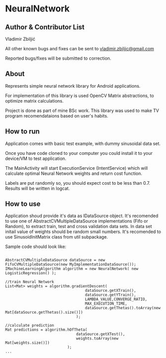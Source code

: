 # NeuralNetwork

## Author & Contributor List

Vladimir Zbiljić

All other known bugs and fixes can be sent to vladimir.zbiljic@gmail.com

Reported bugs/fixes will be submitted to correction.


## About

Represents simple neural network library for Android applications. 

For implementation of this library is used OpenCV Matrix abstractions, to optimize matrix calculations.

Project is done as part of mine BSc work. This library was used to make TV program recomendataions based on user's habits.


## How to run

Application comes with basic test example, with dummy sinusoidal data set. 

Once you have code cloned to your computer you could install it to your device/VM to test application.

The MainActivity will start ExecutionService (IntentService) which will calculate optimal Neural Network weights and return cost function.

Labels are put randomly so, you should expect cost to be less than 0.7. Results will be written in logcat.

## How to use

Application shoud provide it's data as IDataSource object. It's recomended to use one of  AbstractCVMultipleDataSource implementations (Fifo or Random), to extract train, test and cross validation data sets. In data set initail value of weights should be random small numbers. It's recomended to use SinusoidInitMatrix class from util subpackage.

Sample code should look like:

```

AbstractCVMultipleDataSource dataSource = new FifoCVMultipleDataSource(new MyImplementationDataSource());
IMachineLearningAlgorithm algorithm = new NeuralNetwork( new LogisticRegression() );

//train Neural Network
List<Mat> weights = algorithm.gradientDescent(
									dataSource.getXTrain(),
									dataSource.getYTrain(),
									LAMBDA_VALUE,CONVERGE_RATIO, 
									MAX_EXECUTION_TIME, 
									dataSource.getThetas().toArray(new Mat[dataSource.getThetas().size()])
								);

//calculate prediction
Mat predictions = algorithm.hOfTheta(
								dataSource.getXTest(),
								weights.toArray(new Mat[weights.size()])
							);
...


